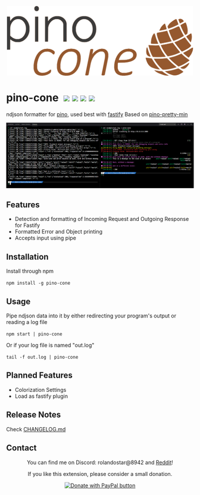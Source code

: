 <div align="center">
<img width="500" src="docs/pino-cone-logo.svg" alt="pino-cone Logo">
</div>

# pino-cone&nbsp;&nbsp;<img src="https://badgen.net/badge/build/works%20on%20my%20computer/green"/>&nbsp;<img src="https://badgen.net/badge/uses/JS/yellow"/>&nbsp;<img src="https://badgen.net/badge/designed%20in/MS Paint/blue"/>&nbsp;<img src="https://badgen.net/badge/made%20with/%E2%9D%A4/red" />

ndjson formatter for [pino](https://www.npmjs.com/package/pino), used best with [fastify](https://www.fastify.io/)
Based on [pino-pretty-min](https://www.npmjs.com/package/pino-pretty-min)

![Showcase](docs/showcase.png)

## Features

- Detection and formatting of Incoming Request and Outgoing Response for Fastify
- Formatted Error and Object printing
- Accepts input using pipe

## Installation

Install through npm

`npm install -g pino-cone`

## Usage

Pipe ndjson data into it by either redirecting your program's output or reading a log file

`npm start | pino-cone`

Or if your log file is named "out.log"

`tail -f out.log | pino-cone`

## Planned Features

- Colorization Settings
- Load as fastify plugin

## Release Notes

Check [CHANGELOG.md](https://github.com/rolandostar/pino-cone/blob/master/CHANGELOG.md)

<h2>Contact</h2>
<div align="center">
<p>You can find me on Discord: rolandostar@8942</a> and <a href="https://www.reddit.com/user/rolandostar">Reddit</a>!</p>
<p>If you like this extension, please consider a small donation.</p>
<a href="https://www.paypal.com/cgi-bin/webscr?cmd=_s-xclick&hosted_button_id=7PK5YQ9HR3Z52"><img src="https://www.paypalobjects.com/en_US/i/btn/btn_donateCC_LG.gif" border="0" name="submit" title="PayPal - The safer, easier way to pay online!" alt="Donate with PayPal button"/></a>
</div>
